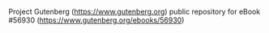 Project Gutenberg (https://www.gutenberg.org) public repository for
eBook #56930 (https://www.gutenberg.org/ebooks/56930)
